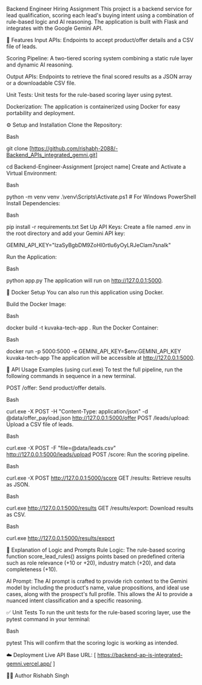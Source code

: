  Backend Engineer Hiring Assignment
This project is a backend service for lead qualification, scoring each lead's buying intent using a combination of rule-based logic and AI reasoning. The application is built with Flask and integrates with the Google Gemini API.

🚀 Features
Input APIs: Endpoints to accept product/offer details and a CSV file of leads.

Scoring Pipeline: A two-tiered scoring system combining a static rule layer and dynamic AI reasoning.

Output APIs: Endpoints to retrieve the final scored results as a JSON array or a downloadable CSV file.

Unit Tests: Unit tests for the rule-based scoring layer using pytest.

Dockerization: The application is containerized using Docker for easy portability and deployment.

⚙️ Setup and Installation
Clone the Repository:

Bash

git clone [https://github.com/rishabh-2088/-Backend_APIs_integrated_gemni.git]

cd Backend-Engineer-Assignment [project name]
Create and Activate a Virtual Environment:

Bash

python -m venv venv
.\venv\Scripts\Activate.ps1   # For Windows PowerShell
Install Dependencies:

Bash

pip install -r requirements.txt
Set Up API Keys:
Create a file named .env in the root directory and add your Gemini API key:

GEMINI_API_KEY="IzaSyBgbDM9ZoHI0rtlu6yOyLRJeClam7snaIk"

Run the Application:

Bash

python app.py
The application will run on http://127.0.0.1:5000.

🐳 Docker Setup 
You can also run this application using Docker.

Build the Docker Image:

Bash

docker build -t kuvaka-tech-app .
Run the Docker Container:

Bash

docker run -p 5000:5000 -e GEMINI_API_KEY=$env:GEMINI_API_KEY kuvaka-tech-app
The application will be accessible at http://127.0.0.1:5000.

🧪 API Usage Examples (using curl.exe)
To test the full pipeline, run the following commands in sequence in a new terminal.

POST /offer: Send product/offer details.

Bash

curl.exe -X POST -H "Content-Type: application/json" -d @data/offer_payload.json http://127.0.0.1:5000/offer
POST /leads/upload: Upload a CSV file of leads.

Bash

curl.exe -X POST -F "file=@data/leads.csv" http://127.0.0.1:5000/leads/upload
POST /score: Run the scoring pipeline.

Bash

curl.exe -X POST http://127.0.0.1:5000/score
GET /results: Retrieve results as JSON.

Bash

curl.exe http://127.0.0.1:5000/results
GET /results/export: Download results as CSV.

Bash

curl.exe http://127.0.0.1:5000/results/export

🧠 Explanation of Logic and Prompts
Rule Logic: The rule-based scoring function score_lead_rules() assigns points based on predefined criteria such as role relevance (+10 or +20), industry match (+20), and data completeness (+10).

AI Prompt: The AI prompt is crafted to provide rich context to the Gemini model by including the product's name, value propositions, and ideal use cases, along with the prospect's full profile. This allows the AI to provide a nuanced intent classification and a specific reasoning.

✅ Unit Tests
To run the unit tests for the rule-based scoring layer, use the pytest command in your terminal:

Bash

pytest
This will confirm that the scoring logic is working as intended.

☁️ Deployment
Live API Base URL: [ https://backend-ap-is-integrated-gemni.vercel.app/ ]

🧑‍💻 Author
Rishabh Singh